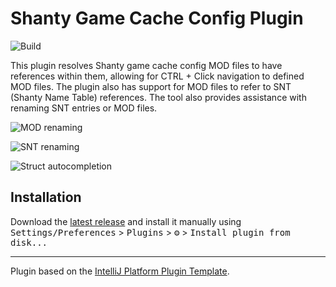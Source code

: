 # Shanty Game Cache Config Plugin

![Build](https://github.com/shantyps/game-cache-config-plugin/workflows/Build/badge.svg)

<!-- Plugin description -->
This plugin resolves Shanty game cache config MOD files to have references within them, allowing for CTRL + Click navigation to defined MOD files. The plugin also has support for MOD files to refer to SNT (Shanty Name Table) references. The tool also provides assistance with renaming SNT entries or MOD files.

![MOD renaming](https://i.imgur.com/DLrXw1p.gif)

![SNT renaming](https://i.imgur.com/NiCqtPZ.gif)

![Struct autocompletion](https://i.imgur.com/Hvqur83.gif)
<!-- Plugin description end -->

## Installation

Download the [latest release](https://github.com/shantyps/game-cache-config-plugin/releases/latest) and install it manually using <kbd>Settings/Preferences</kbd> > <kbd>Plugins</kbd> > <kbd>⚙️</kbd> > <kbd>Install plugin from disk...</kbd>


---
Plugin based on the [IntelliJ Platform Plugin Template][template].

[template]: https://github.com/JetBrains/intellij-platform-plugin-template
